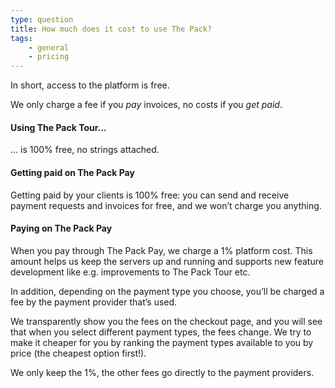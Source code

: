 ```yaml
---
type: question
title: How much does it cost to use The Pack?
tags:
    - general
    - pricing
---
```


In short, access to the platform is free.

We only charge a fee if you _pay_ invoices, no costs if you _get paid_.

 


#### Using The Pack Tour...

... is 100% free, no strings attached.

 


#### Getting paid on The Pack Pay

Getting paid by your clients is 100% free: you can send and receive payment requests and invoices for free, and we won’t charge you anything.

 


#### Paying on The Pack Pay

When you pay through The Pack Pay, we charge a 1% platform cost. This amount helps us keep the servers up and running and supports new feature development like e.g. improvements to The Pack Tour etc.

In addition, depending on the payment type you choose, you’ll be charged a fee by the payment provider that’s used.

We transparently show you the fees on the checkout page, and you will see that when you select different payment types, the fees change. We try to make it cheaper for you by ranking the payment types available to you by price (the cheapest option first!).

We only keep the 1%, the other fees go directly to the payment providers.
